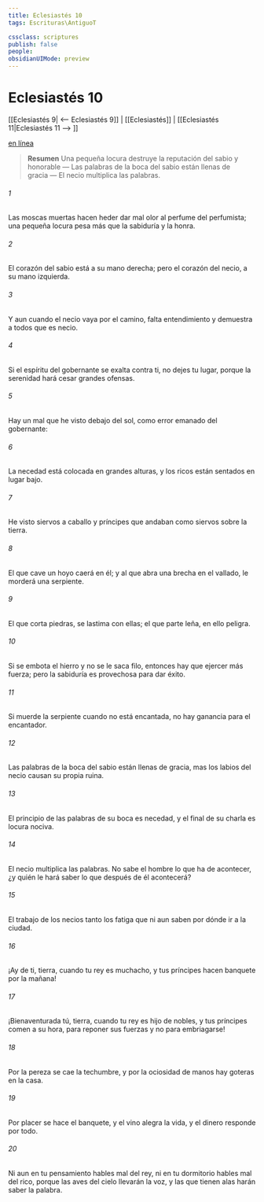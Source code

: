 ```yaml
---
title: Eclesiastés 10
tags: Escrituras\AntiguoT

cssclass: scriptures
publish: false
people:
obsidianUIMode: preview
---
```


# Eclesiastés 10
[[Eclesiastés 9| <-- Eclesiastés 9]] | [[Eclesiastés]] | [[Eclesiastés 11|Eclesiastés 11 --> ]]

[en línea](https://churchofjesuschrist.org/study/scriptures/ot/eccl/10?lang=spa)

> __Resumen__
Una pequeña locura destruye la reputación del sabio y honorable — Las palabras de la boca del sabio están llenas de gracia — El necio multiplica las palabras.

###### 1 
Las moscas muertas hacen heder  dar mal olor al perfume del perfumista;  una pequeña locura pesa más que la sabiduría y la honra.

###### 2 
El corazón del sabio está a su mano derecha; pero el corazón del necio, a su mano izquierda.

###### 3 
Y aun cuando el necio vaya por el camino,  falta entendimiento y demuestra a todos que es necio.

###### 4 
Si el espíritu del gobernante se exalta contra ti, no dejes tu lugar, porque la serenidad hará cesar grandes ofensas.

###### 5 
Hay un mal que he visto debajo del sol, como error emanado del gobernante:

###### 6 
La necedad está colocada en grandes alturas, y los ricos están sentados en lugar bajo.

###### 7 
He visto siervos a caballo y príncipes que andaban como siervos sobre la tierra.

###### 8 
El que cave un hoyo caerá en él; y al que abra una brecha en el vallado, le morderá una serpiente.

###### 9 
El que corta piedras, se lastima con ellas; el que parte leña, en ello peligra.

###### 10 
Si se embota el hierro y no se le saca filo, entonces hay que ejercer más fuerza; pero la sabiduría es provechosa para dar éxito.

###### 11 
Si muerde la serpiente cuando no está encantada, no hay ganancia para el encantador.

###### 12 
Las palabras de la boca del sabio están llenas de gracia, mas los labios del necio causan su propia ruina.

###### 13 
El principio de las palabras de su boca es necedad, y el final de su charla es locura nociva.

###### 14 
El necio multiplica las palabras. No sabe el hombre lo que ha de acontecer, ¿y quién le hará saber lo que después de él acontecerá?

###### 15 
El trabajo de los necios tanto los fatiga que ni aun saben por dónde ir a la ciudad.

###### 16 
¡Ay de ti, tierra, cuando tu rey es muchacho, y tus príncipes hacen banquete por la mañana!

###### 17 
¡Bienaventurada tú, tierra, cuando tu rey es hijo de nobles, y tus príncipes comen a su hora, para reponer sus fuerzas y no para embriagarse!

###### 18 
Por la pereza se cae la techumbre, y por la ociosidad de manos hay goteras en la casa.

###### 19 
Por placer se hace el banquete, y el vino alegra la vida, y el dinero responde por todo.

###### 20 
Ni aun en tu pensamiento hables mal del rey, ni en tu dormitorio hables mal del rico, porque las aves del cielo llevarán la voz, y las que tienen alas harán saber la palabra.

